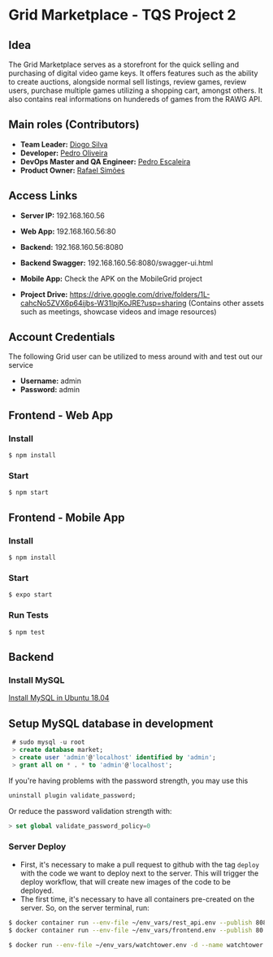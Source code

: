 # Grid Marketplace - TQS Project 2

## Idea

The Grid Marketplace serves as a storefront for the quick selling and purchasing of digital video game keys. It offers features such as the ability to create auctions, alongside normal sell listings, review games, review users, purchase multiple games utilizing a shopping cart, amongst others. It also contains real informations on hundereds of games from the RAWG API.
  
## Main roles (Contributors)

* **Team Leader:** [Diogo Silva](https://github.com/HerouFenix)
* **Developer:** [Pedro Oliveira](https://github.com/DrPunpun)
* **DevOps Master and QA Engineer:** [Pedro Escaleira](https://github.com/oEscal)
* **Product Owner:** [Rafael Simões](https://github.com/Rafaelyot)

## Access Links
* **Server IP:** 192.168.160.56
* **Web App:** 192.168.160.56:80
* **Backend:** 192.168.160.56:8080
* **Backend Swagger:** 192.168.160.56:8080/swagger-ui.html
* **Mobile App:** Check the APK on the MobileGrid project

* **Project Drive:** https://drive.google.com/drive/folders/1L-cahcNo5ZVX6p64ijbs-W31lpjKoJRE?usp=sharing (Contains other assets such as meetings, showcase videos and image resources)



## Account Credentials
The following Grid user can be utilized to mess around with and test out our service
* **Username:** admin
* **Password:** admin


## Frontend - Web App
### Install
```
$ npm install
```

### Start
```
$ npm start
```

## Frontend - Mobile App
### Install
```
$ npm install
```

### Start
```
$ expo start
```

### Run Tests
```
$ npm test
```

## Backend
### Install MySQL
[Install MySQL in Ubuntu 18.04](https://www.digitalocean.com/community/tutorials/how-to-install-mysql-on-ubuntu-18-04)
## Setup MySQL database in development

```sql
 # sudo mysql -u root
 > create database market;
 > create user 'admin'@'localhost' identified by 'admin';
 > grant all on * . * to 'admin'@'localhost';
```

If you're having problems with the password strength, you may use this
```sql
uninstall plugin validate_password;
```
Or reduce the password validation strength with:
```sql
> set global validate_password_policy=0
```

### Server Deploy
 - First, it's necessary to make a pull request to github with the tag `deploy` with the code we want to deploy next to the server. This will trigger the deploy workflow, that will create new images of the code to be deployed.
 - The first time, it's necessary to have all containers pre-created on the server. So, on the server terminal, run:
 ```bash
 $ docker container run --env-file ~/env_vars/rest_api.env --publish 8080:8080 --detach --name rest docker.pkg.github.com/oescal/tqs_project_2/api                # run the rest container
 $ docker container run --env-file ~/env_vars/frontend.env --publish 80:80 --detach --name web-app docker.pkg.github.com/oescal/tqs_project_2/web-app              # run the web-app container

 $ docker run --env-file ~/env_vars/watchtower.env -d --name watchtower -v /var/run/docker.sock:/var/run/docker.sock -v ~/.docker/config.json:/config.json containrrr/watchtower              # run the watchtower container for continuous deployment
